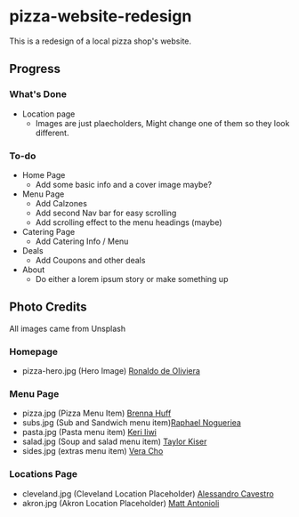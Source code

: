 # pizza-website-redesign

This is a redesign of a local pizza shop's website.

## Progress

### What's Done

- Location page
  - Images are just plaecholders, Might change one of them so they look different.

### To-do

- Home Page
  - Add some basic info and a cover image maybe?
- Menu Page
  - Add Calzones
  - Add second Nav bar for easy scrolling
  - Add scrolling effect to the menu headings (maybe)
- Catering Page
  - Add Catering Info / Menu
- Deals
  - Add Coupons and other deals
- About
  - Do either a lorem ipsum story or make something up

## Photo Credits

All images came from Unsplash

### Homepage

- pizza-hero.jpg (Hero Image) [Ronaldo de Oliviera](https://unsplash.com/@macrobioticos)

### Menu Page

- pizza.jpg (Pizza Menu Item) [Brenna Huff](https://unsplash.com/@brenna_lynn)
- subs.jpg (Sub and Sandwich menu item)[Raphael Nogueriea](https://unsplash.com/@phaelnogueira)
- pasta.jpg (Pasta menu item) [Keri Iiwi](https://unsplash.com/@keriliwi)
- salad.jpg (Soup and salad menu item) [Taylor Kiser](https://unsplash.com/@foodfaithfit)
- sides.jpg (extras menu item) [Vera Cho](https://unsplash.com/@yunweimeng)

### Locations Page

- cleveland.jpg (Cleveland Location Placeholder) [Alessandro Cavestro](https://unsplash.com/@alessandrocavestro_)
- akron.jpg (Akron Location Placeholder) [Matt Antonioli](https://unsplash.com/@antoniolio)
